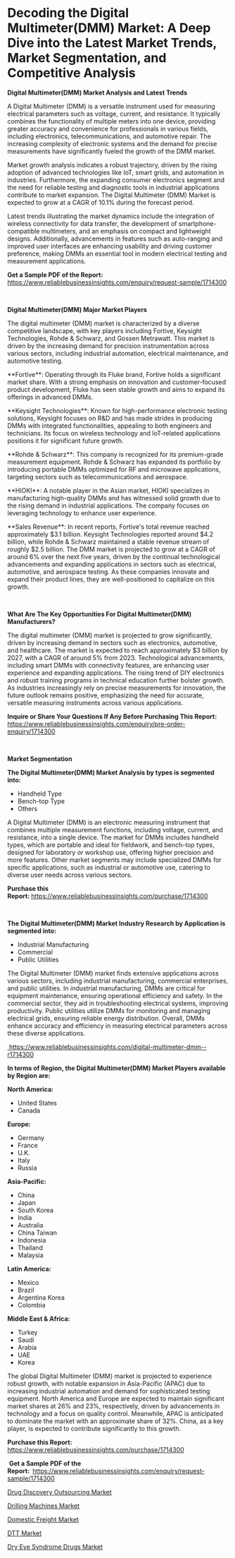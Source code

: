 <p><h1>Decoding the Digital Multimeter(DMM) Market: A Deep Dive into the Latest Market Trends, Market Segmentation, and Competitive Analysis</h1></p><p><strong>Digital Multimeter(DMM) Market Analysis and Latest Trends</strong></p>
<p><p>A Digital Multimeter (DMM) is a versatile instrument used for measuring electrical parameters such as voltage, current, and resistance. It typically combines the functionality of multiple meters into one device, providing greater accuracy and convenience for professionals in various fields, including electronics, telecommunications, and automotive repair. The increasing complexity of electronic systems and the demand for precise measurements have significantly fueled the growth of the DMM market.</p><p>Market growth analysis indicates a robust trajectory, driven by the rising adoption of advanced technologies like IoT, smart grids, and automation in industries. Furthermore, the expanding consumer electronics segment and the need for reliable testing and diagnostic tools in industrial applications contribute to market expansion. The Digital Multimeter (DMM) Market is expected to grow at a CAGR of 10.1% during the forecast period. </p><p>Latest trends illustrating the market dynamics include the integration of wireless connectivity for data transfer, the development of smartphone-compatible multimeters, and an emphasis on compact and lightweight designs. Additionally, advancements in features such as auto-ranging and improved user interfaces are enhancing usability and driving customer preference, making DMMs an essential tool in modern electrical testing and measurement applications.</p></p>
<p><strong>Get a Sample PDF of the Report:&nbsp;</strong> <a href="https://www.reliablebusinessinsights.com/enquiry/request-sample/1714300?utm_campaign=1722&utm_medium=2&utm_source=Github&utm_content=ia&utm_term=22102024&utm_id=digital-multimeterdmm">https://www.reliablebusinessinsights.com/enquiry/request-sample/1714300</a></p>
<p>&nbsp;</p>
<p><strong>Digital Multimeter(DMM) Major Market Players</strong></p>
<p><p>The digital multimeter (DMM) market is characterized by a diverse competitive landscape, with key players including Fortive, Keysight Technologies, Rohde & Schwarz, and Gossen Metrawatt. This market is driven by the increasing demand for precision instrumentation across various sectors, including industrial automation, electrical maintenance, and automotive testing.</p><p>**Fortive**: Operating through its Fluke brand, Fortive holds a significant market share. With a strong emphasis on innovation and customer-focused product development, Fluke has seen stable growth and aims to expand its offerings in advanced DMMs.</p><p>**Keysight Technologies**: Known for high-performance electronic testing solutions, Keysight focuses on R&D and has made strides in producing DMMs with integrated functionalities, appealing to both engineers and technicians. Its focus on wireless technology and IoT-related applications positions it for significant future growth.</p><p>**Rohde & Schwarz**: This company is recognized for its premium-grade measurement equipment. Rohde & Schwarz has expanded its portfolio by introducing portable DMMs optimized for RF and microwave applications, targeting sectors such as telecommunications and aerospace.</p><p>**HIOKI**: A notable player in the Asian market, HIOKI specializes in manufacturing high-quality DMMs and has witnessed solid growth due to the rising demand in industrial applications. The company focuses on leveraging technology to enhance user experience.</p><p>**Sales Revenue**: In recent reports, Fortive's total revenue reached approximately $3.1 billion. Keysight Technologies reported around $4.2 billion, while Rohde & Schwarz maintained a stable revenue stream of roughly $2.5 billion. The DMM market is projected to grow at a CAGR of around 6% over the next five years, driven by the continual technological advancements and expanding applications in sectors such as electrical, automotive, and aerospace testing. As these companies innovate and expand their product lines, they are well-positioned to capitalize on this growth.</p></p>
<p>&nbsp;</p>
<p><strong>What Are The Key Opportunities For Digital Multimeter(DMM) Manufacturers?</strong></p>
<p><p>The digital multimeter (DMM) market is projected to grow significantly, driven by increasing demand in sectors such as electronics, automotive, and healthcare. The market is expected to reach approximately $3 billion by 2027, with a CAGR of around 5% from 2023. Technological advancements, including smart DMMs with connectivity features, are enhancing user experience and expanding applications. The rising trend of DIY electronics and robust training programs in technical education further bolster growth. As industries increasingly rely on precise measurements for innovation, the future outlook remains positive, emphasizing the need for accurate, versatile measuring instruments across various applications.</p></p>
<p><strong>Inquire or Share Your Questions If Any Before Purchasing This Report:</strong> <a href="https://www.reliablebusinessinsights.com/enquiry/pre-order-enquiry/1714300?utm_campaign=1722&utm_medium=2&utm_source=Github&utm_content=ia&utm_term=22102024&utm_id=digital-multimeterdmm">https://www.reliablebusinessinsights.com/enquiry/pre-order-enquiry/1714300</a></p>
<p>&nbsp;</p>
<p><strong>Market Segmentation</strong></p>
<p><strong>The Digital Multimeter(DMM) Market Analysis by types is segmented into:</strong></p>
<p><ul><li>Handheld Type</li><li>Bench-top Type</li><li>Others</li></ul></p>
<p><p>A Digital Multimeter (DMM) is an electronic measuring instrument that combines multiple measurement functions, including voltage, current, and resistance, into a single device. The market for DMMs includes handheld types, which are portable and ideal for fieldwork, and bench-top types, designed for laboratory or workshop use, offering higher precision and more features. Other market segments may include specialized DMMs for specific applications, such as industrial or automotive use, catering to diverse user needs across various sectors.</p></p>
<p><strong>Purchase this Report:&nbsp;</strong><a href="https://www.reliablebusinessinsights.com/purchase/1714300?utm_campaign=1722&utm_medium=2&utm_source=Github&utm_content=ia&utm_term=22102024&utm_id=digital-multimeterdmm">https://www.reliablebusinessinsights.com/purchase/1714300</a></p>
<p>&nbsp;</p>
<p><strong>The Digital Multimeter(DMM) Market Industry Research by Application is segmented into:</strong></p>
<p><ul><li>Industrial Manufacturing</li><li>Commercial</li><li>Public Utilities</li></ul></p>
<p><p>The Digital Multimeter (DMM) market finds extensive applications across various sectors, including industrial manufacturing, commercial enterprises, and public utilities. In industrial manufacturing, DMMs are critical for equipment maintenance, ensuring operational efficiency and safety. In the commercial sector, they aid in troubleshooting electrical systems, improving productivity. Public utilities utilize DMMs for monitoring and managing electrical grids, ensuring reliable energy distribution. Overall, DMMs enhance accuracy and efficiency in measuring electrical parameters across these diverse applications.</p></p>
<p><a href="https://www.reliablebusinessinsights.com/digital-multimeter-dmm--r1714300?utm_campaign=1722&utm_medium=2&utm_source=Github&utm_content=ia&utm_term=22102024&utm_id=digital-multimeterdmm">&nbsp;https://www.reliablebusinessinsights.com/digital-multimeter-dmm--r1714300</a></p>
<p><strong>In terms of Region, the Digital Multimeter(DMM) Market Players available by Region are:</strong></p>
<p>
    <p> <strong> North America: </strong>
        <ul>
            <li>United States</li>
            <li>Canada</li>
        </ul>
        </p> 
    <p> <strong> Europe: </strong>
        <ul>
            <li>Germany</li>
            <li>France</li>
            <li>U.K.</li>
            <li>Italy</li>
            <li>Russia</li>
        </ul>
        </p> 
    <p> <strong> Asia-Pacific: </strong>
        <ul>
            <li>China</li>
            <li>Japan</li>
            <li>South Korea</li>
            <li>India</li>
            <li>Australia</li>
            <li>China Taiwan</li>
            <li>Indonesia</li>
            <li>Thailand</li>
            <li>Malaysia</li>
        </ul>
        </p> 
    <p> <strong> Latin America: </strong>
        <ul>
            <li>Mexico</li>
            <li>Brazil</li>
            <li>Argentina Korea</li>
            <li>Colombia</li>
        </ul>
        </p> 
    <p> <strong> Middle East & Africa: </strong>
        <ul>
            <li>Turkey</li>
            <li>Saudi</li>
            <li>Arabia</li>
            <li>UAE</li>
            <li>Korea</li>
        </ul>
    </p>
    </p>
<p><p>The global Digital Multimeter (DMM) market is projected to experience robust growth, with notable expansion in Asia-Pacific (APAC) due to increasing industrial automation and demand for sophisticated testing equipment. North America and Europe are expected to maintain significant market shares at 26% and 23%, respectively, driven by advancements in technology and a focus on quality control. Meanwhile, APAC is anticipated to dominate the market with an approximate share of 32%. China, as a key player, is expected to contribute significantly to this growth.</p></p>
<p><strong>Purchase this Report: </strong><a href="https://www.reliablebusinessinsights.com/purchase/1714300?utm_campaign=1722&utm_medium=2&utm_source=Github&utm_content=ia&utm_term=22102024&utm_id=digital-multimeterdmm">https://www.reliablebusinessinsights.com/purchase/1714300</a></p>
<p>&nbsp;<strong>Get a Sample PDF of the Report:&nbsp;&nbsp;</strong><a href="https://www.reliablebusinessinsights.com/enquiry/request-sample/1714300?utm_campaign=1722&utm_medium=2&utm_source=Github&utm_content=ia&utm_term=22102024&utm_id=digital-multimeterdmm">https://www.reliablebusinessinsights.com/enquiry/request-sample/1714300</a></p>
<p><strong></strong></p>
<p><p><a href="https://www.linkedin.com/pulse/drug-discovery-outsourcing-market-consolidation-impact-kyfxc?utm_campaign=1722&utm_medium=2&utm_source=Github&utm_content=ia&utm_term=22102024&utm_id=digital-multimeterdmm">Drug Discovery Outsourcing Market</a></p><p><a href="https://www.linkedin.com/pulse/drilling-machines-market-drivers-challenges-forecast-2024-2031-4nzec?utm_campaign=1722&utm_medium=2&utm_source=Github&utm_content=ia&utm_term=22102024&utm_id=digital-multimeterdmm">Drilling Machines Market</a></p><p><a href="https://www.linkedin.com/pulse/domestic-freight-market-research-report-exploring-size-revenue-teqic?utm_campaign=1722&utm_medium=2&utm_source=Github&utm_content=ia&utm_term=22102024&utm_id=digital-multimeterdmm">Domestic Freight Market</a></p><p><a href="https://www.linkedin.com/pulse/dtt-market-overview-forecast-2024-2031-detailed-study-dpjxc?utm_campaign=1722&utm_medium=2&utm_source=Github&utm_content=ia&utm_term=22102024&utm_id=digital-multimeterdmm">DTT Market</a></p><p><a href="https://www.linkedin.com/pulse/pulse-dry-eye-syndrome-drugs-rhythms-change-market-resonance-qjyyc?utm_campaign=1722&utm_medium=2&utm_source=Github&utm_content=ia&utm_term=22102024&utm_id=digital-multimeterdmm">Dry Eye Syndrome Drugs Market</a></p></p>